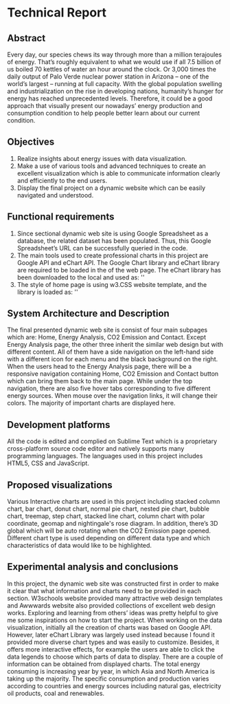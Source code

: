 # Technical Report
## Abstract
Every day, our species chews its way through more than a million terajoules of energy. That’s roughly equivalent to what 
we would use if all 7.5 billion of us boiled 70 kettles of water an hour around the clock. Or 3,000 times the daily output of 
Palo Verde nuclear power station in Arizona – one of the world’s largest – running at full capacity. With the global population
swelling and industrialization on the rise in developing nations, humanity’s hunger for energy has reached unprecedented levels.
Therefore, it could be a good approach that visually present our nowadays’ energy production and consumption condition to help 
people better learn about our current condition.

## Objectives

1)	Realize insights about energy issues with data visualization.
2)	Make a use of various tools and advanced techniques to create an excellent visualization which is able to communicate information clearly and efficiently to the end users.
3)	Display the final project on a dynamic website which can be easily navigated and understood.

## Functional requirements

1)	Since sectional dynamic web site is using Google Spreadsheet as a database, the related dataset has been populated. Thus, this Google Spreadsheet’s URL can be successfully queried in the code. 
2)	The main tools used to create professional charts in this project are Google API and eChart API. The Google Chart library and eChart library are required to be loaded in the <head> of the web page. The eChart library has been downloaded to the local and used as:
 '<script src="echarts.js"></script>'
3)	The style of home page is using w3.CSS website template, and the library is loaded as:
 '<link rel="stylesheet" href="https://www.w3schools.com/w3css/4/w3.css">'
  
## System Architecture and Description
The final presented dynamic web site is consist of four main subpages which are: Home, Energy Analysis, CO2 Emission and Contact. Except Energy Analysis page, the other three inherit the similar web design but with different content. All of them have a side navigation on the left-hand side with a different icon for each menu and the black background on the right. When the users head to the Energy Analysis page, there will be a responsive navigation containing Home, CO2 Emission and Contact button which can bring them back to the main page. While under the top navigation, there are also five hover tabs corresponding to five different energy sources. When mouse over the navigation links, it will change their colors. The majority of important charts are displayed here.

## Development platforms

All the code is edited and complied on Sublime Text which is a proprietary cross-platform source code editor and natively supports many programming languages. The languages used in this project includes HTML5, CSS and JavaScript. 

## Proposed visualizations

Various Interactive charts are used in this project including stacked column chart, bar chart, donut chart, normal pie chart, nested pie chart, bubble chart, treemap, step chart, stacked line chart, column chart with polar coordinate, geomap and nightingale's rose diagram. In addition, there’s 3D global which will be auto rotating when the CO2 Emission page opened. Different chart type is used depending on different data type and which characteristics of data would like to be highlighted. 

## Experimental analysis and conclusions

In this project, the dynamic web site was constructed first in order to make it clear that what information and charts need to be provided in each section. W3schools website provided many attractive web design templates and Awwwards website also provided collections of excellent web design works. Exploring and learning from others’ ideas was pretty helpful to give me some inspirations on how to start the project. When working on the data visualization, initially all the creation of charts was based on Google API. However, later eChart Library was largely used instead because I found it provided more diverse chart types and was easily to customize. Besides, it offers more interactive effects, for example the users are able to click the data legends to choose which parts of data to display. 
There are a couple of information can be obtained from displayed charts. The total energy consuming is increasing year by year, in which Asia and North America is taking up the majority. The specific consumption and production varies according to countries and energy sources including natural gas, electricity oil products, coal and renewables. 


  

